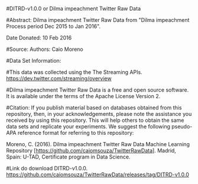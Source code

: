 #DITRD-v1.0.0 or Dilma impeachment Twitter Raw Data

#Abstract: 
Dilma impeachment Twitter Raw Data from "Dilma impeachment Process period Dec 2015 to Jan 2016".

Date Donated: 10 Feb 2016

#Source:
Authors: Caio Moreno

#Data Set Information:

#This data was collected using the The Streaming APIs.
https://dev.twitter.com/streaming/overview

#Dilma impeachment Twitter Raw Data is a free and open source software. 
It is available under the terms of the Apache License Version 2.

#Citation:
If you publish material based on databases obtained from this repository, then, in your acknowledgements, please note the assistance you received by using this repository. This will help others to obtain the same data sets and replicate your experiments. We suggest the following pseudo-APA reference format for referring to this repository:

Moreno, C. (2016). Dilma impeachment Twitter Raw Data Machine Learning Repository [https://github.com/caiomsouza/TwitterRawData]. Madrid, Spain: U-TAD, Certificate program in Data Science.

#Link do download DITRD-v1.0.0.
https://github.com/caiomsouza/TwitterRawData/releases/tag/DITRD-v1.0.0
